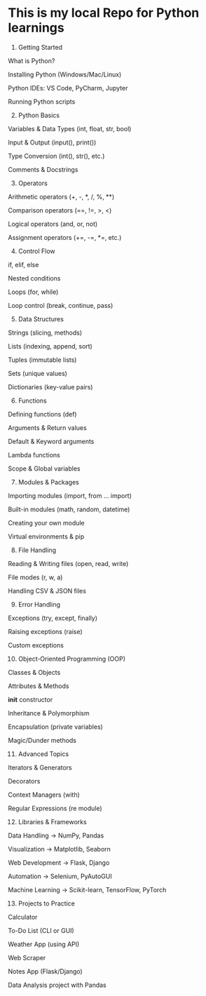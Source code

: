 # This is my local Repo for Python learnings

1. Getting Started

What is Python?

Installing Python (Windows/Mac/Linux)

Python IDEs: VS Code, PyCharm, Jupyter

Running Python scripts

2. Python Basics

Variables & Data Types (int, float, str, bool)

Input & Output (input(), print())

Type Conversion (int(), str(), etc.)

Comments & Docstrings

3. Operators

Arithmetic operators (+, -, *, /, %, **)

Comparison operators (==, !=, >, <)

Logical operators (and, or, not)

Assignment operators (+=, -=, *=, etc.)

4. Control Flow

if, elif, else

Nested conditions

Loops (for, while)

Loop control (break, continue, pass)

5. Data Structures

Strings (slicing, methods)

Lists (indexing, append, sort)

Tuples (immutable lists)

Sets (unique values)

Dictionaries (key-value pairs)

6. Functions

Defining functions (def)

Arguments & Return values

Default & Keyword arguments

Lambda functions

Scope & Global variables

7. Modules & Packages

Importing modules (import, from ... import)

Built-in modules (math, random, datetime)

Creating your own module

Virtual environments & pip

8. File Handling

Reading & Writing files (open, read, write)

File modes (r, w, a)

Handling CSV & JSON files

9. Error Handling

Exceptions (try, except, finally)

Raising exceptions (raise)

Custom exceptions

10. Object-Oriented Programming (OOP)

Classes & Objects

Attributes & Methods

__init__ constructor

Inheritance & Polymorphism

Encapsulation (private variables)

Magic/Dunder methods

11. Advanced Topics

Iterators & Generators

Decorators

Context Managers (with)

Regular Expressions (re module)

12. Libraries & Frameworks

Data Handling → NumPy, Pandas

Visualization → Matplotlib, Seaborn

Web Development → Flask, Django

Automation → Selenium, PyAutoGUI

Machine Learning → Scikit-learn, TensorFlow, PyTorch

13. Projects to Practice

Calculator

To-Do List (CLI or GUI)

Weather App (using API)

Web Scraper

Notes App (Flask/Django)

Data Analysis project with Pandas